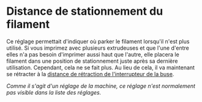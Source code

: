Distance de stationnement du filament
====
Ce réglage permettait d'indiquer où parker le filament lorsqu'il n'est plus utilisé. Si vous imprimez avec plusieurs extrudeuses et que l'une d'entre elles n'a pas besoin d'imprimer aussi haut que l'autre, elle placera le filament dans une position de stationnement juste après sa dernière utilisation. Cependant, cela ne se fait plus. Au lieu de cela, il va maintenant se rétracter à la [distance de rétraction de l'interrupteur de la buse](../dual/switch_extruder_retraction_amount.md).

*Comme il s'agit d'un réglage de la machine, ce réglage n'est normalement pas visible dans la liste des réglages.*
